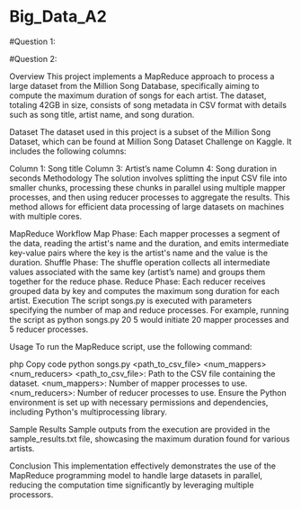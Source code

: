 # Big_Data_A2

#Question 1: 

#Question 2:

Overview
This project implements a MapReduce approach to process a large dataset from the Million Song Database, specifically aiming to compute the maximum duration of songs for each artist. The dataset, totaling 42GB in size, consists of song metadata in CSV format with details such as song title, artist name, and song duration.

Dataset
The dataset used in this project is a subset of the Million Song Dataset, which can be found at Million Song Dataset Challenge on Kaggle. It includes the following columns:

Column 1: Song title
Column 3: Artist’s name
Column 4: Song duration in seconds
Methodology
The solution involves splitting the input CSV file into smaller chunks, processing these chunks in parallel using multiple mapper processes, and then using reducer processes to aggregate the results. This method allows for efficient data processing of large datasets on machines with multiple cores.

MapReduce Workflow
Map Phase: Each mapper processes a segment of the data, reading the artist's name and the duration, and emits intermediate key-value pairs where the key is the artist's name and the value is the duration.
Shuffle Phase: The shuffle operation collects all intermediate values associated with the same key (artist’s name) and groups them together for the reduce phase.
Reduce Phase: Each reducer receives grouped data by key and computes the maximum song duration for each artist.
Execution
The script songs.py is executed with parameters specifying the number of map and reduce processes. For example, running the script as python songs.py 20 5 would initiate 20 mapper processes and 5 reducer processes.

Usage
To run the MapReduce script, use the following command:

php
Copy code
python songs.py <path_to_csv_file> <num_mappers> <num_reducers>
<path_to_csv_file>: Path to the CSV file containing the dataset.
<num_mappers>: Number of mapper processes to use.
<num_reducers>: Number of reducer processes to use.
Ensure the Python environment is set up with necessary permissions and dependencies, including Python's multiprocessing library.

Sample Results
Sample outputs from the execution are provided in the sample_results.txt file, showcasing the maximum duration found for various artists.

Conclusion
This implementation effectively demonstrates the use of the MapReduce programming model to handle large datasets in parallel, reducing the computation time significantly by leveraging multiple processors.


